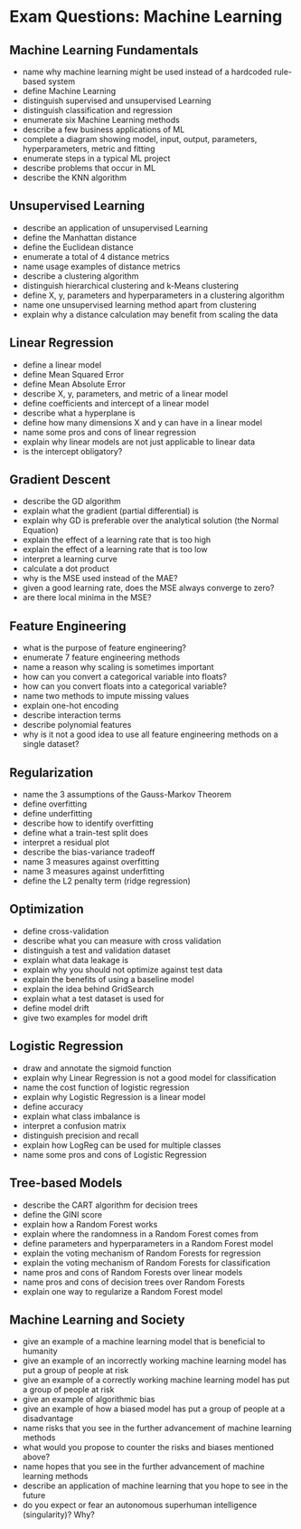 
# Exam Questions: Machine Learning

## Machine Learning Fundamentals

* name why machine learning might be used instead of a hardcoded rule-based system
* define Machine Learning
* distinguish supervised and unsupervised Learning
* distinguish classification and regression
* enumerate six Machine Learning methods
* describe a few business applications of ML
* complete a diagram showing model, input, output, parameters, hyperparameters, metric and fitting
* enumerate steps in a typical ML project
* describe problems that occur in ML
* describe the KNN algorithm

## Unsupervised Learning

* describe an application of unsupervised Learning
* define the Manhattan distance
* define the Euclidean distance
* enumerate a total of 4 distance metrics
* name usage examples of distance metrics
* describe a clustering algorithm
* distinguish hierarchical clustering and k-Means clustering
* define X, y, parameters and hyperparameters in a clustering algorithm
* name one unsupervised learning method apart from clustering
* explain why a distance calculation may benefit from scaling the data

## Linear Regression

* define a linear model
* define Mean Squared Error
* define Mean Absolute Error
* describe X, y, parameters, and metric of a linear model
* define coefficients and intercept of a linear model
* describe what a hyperplane is
* define how many dimensions X and y can have in a linear model
* name some pros and cons of linear regression
* explain why linear models are not just applicable to linear data
* is the intercept obligatory?

## Gradient Descent

* describe the GD algorithm
* explain what the gradient (partial differential) is
* explain why GD is preferable over the analytical solution (the Normal Equation)
* explain the effect of a learning rate that is too high
* explain the effect of a learning rate that is too low
* interpret a learning curve
* calculate a dot product
* why is the MSE used instead of the MAE?
* given a good learning rate, does the MSE always converge to zero?
* are there local minima in the MSE?

## Feature Engineering

* what is the purpose of feature engineering?
* enumerate 7 feature engineering methods
* name a reason why scaling is sometimes important
* how can you convert a categorical variable into floats?
* how can you convert floats into a categorical variable?
* name two methods to impute missing values
* explain one-hot encoding
* describe interaction terms
* describe polynomial features
* why is it not a good idea to use all feature engineering methods on a single dataset?

## Regularization

* name the 3 assumptions of the Gauss-Markov Theorem
* define overfitting
* define underfitting
* describe how to identify overfitting
* define what a train-test split does
* interpret a residual plot
* describe the bias-variance tradeoff
* name 3 measures against overfitting
* name 3 measures against underfitting
* define the L2 penalty term (ridge regression)

## Optimization

* define cross-validation
* describe what you can measure with cross validation
* distinguish a test and validation dataset
* explain what data leakage is
* explain why you should not optimize against test data
* explain the benefits of using a baseline model
* explain the idea behind GridSearch
* explain what a test dataset is used for
* define model drift
* give two examples for model drift

## Logistic Regression

* draw and annotate the sigmoid function
* explain why Linear Regression is not a good model for classification
* name the cost function of logistic regression
* explain why Logistic Regression is a linear model
* define accuracy
* explain what class imbalance is
* interpret a confusion matrix
* distinguish precision and recall
* explain how LogReg can be used for multiple classes
* name some pros and cons of Logistic Regression

## Tree-based Models

* describe the CART algorithm for decision trees
* define the GINI score
* explain how a Random Forest works
* explain where the randomness in a Random Forest comes from
* define parameters and hyperparameters in a Random Forest model
* explain the voting mechanism of Random Forests for regression
* explain the voting mechanism of Random Forests for classification
* name pros and cons of Random Forests over linear models
* name pros and cons of decision trees over Random Forests
* explain one way to regularize a Random Forest model

## Machine Learning and Society

* give an example of a machine learning model that is beneficial to humanity
* give an example of an incorrectly working machine learning model has put a group of people at risk
* give an example of a correctly working machine learning model has put a group of people at risk
* give an example of algorithmic bias
* give an example of how a biased model has put a group of people at a disadvantage
* name risks that you see in the further advancement of machine learning methods
* what would you propose to counter the risks and biases mentioned above?
* name hopes that you see in the further advancement of machine learning methods
* describe an application of machine learning that you hope to see in the future
* do you expect or fear an autonomous superhuman intelligence (singularity)? Why?
